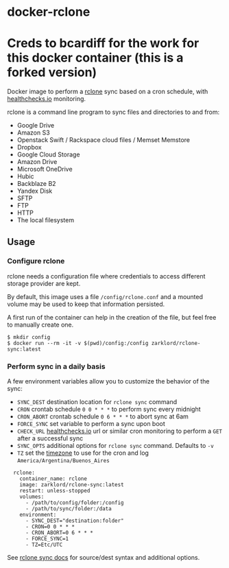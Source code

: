 # docker-rclone
# Creds to bcardiff for the work for this docker container (this is a forked version)

Docker image to perform a [rclone](http://rclone.org) sync based on a cron schedule, with [healthchecks.io](https://healthchecks.io) monitoring.

rclone is a command line program to sync files and directories to and from:

* Google Drive
* Amazon S3
* Openstack Swift / Rackspace cloud files / Memset Memstore
* Dropbox
* Google Cloud Storage
* Amazon Drive
* Microsoft OneDrive
* Hubic
* Backblaze B2
* Yandex Disk
* SFTP
* FTP
* HTTP
* The local filesystem


## Usage

### Configure rclone

rclone needs a configuration file where credentials to access different storage
provider are kept.

By default, this image uses a file `/config/rclone.conf` and a mounted volume may be used to keep that information persisted.

A first run of the container can help in the creation of the file, but feel free to manually create one.

```
$ mkdir config
$ docker run --rm -it -v $(pwd)/config:/config zarklord/rclone-sync:latest
```

### Perform sync in a daily basis

A few environment variables allow you to customize the behavior of the sync:

* `SYNC_DEST` destination location for `rclone sync` command
* `CRON` crontab schedule `0 0 * * *` to perform sync every midnight
* `CRON_ABORT` crontab schedule `0 6 * * *` to abort sync at 6am
* `FORCE_SYNC` set variable to perform a sync upon boot
* `CHECK_URL` [healthchecks.io](https://healthchecks.io) url or similar cron monitoring to perform a `GET` after a successful sync
* `SYNC_OPTS` additional options for `rclone sync` command. Defaults to `-v`
* `TZ` set the [timezone](https://en.wikipedia.org/wiki/List_of_tz_database_time_zones) to use for the cron and log `America/Argentina/Buenos_Aires`

```services:
  rclone:
    container_name: rclone
    image: zarklord/rclone-sync:latest
    restart: unless-stopped
    volumes:
      - /path/to/config/folder:/config
      - /path/to/sync/folder:/data
    environment:
      - SYNC_DEST="destination:folder"
      - CRON=0 0 * * *
      - CRON_ABORT=0 6 * * *
      - FORCE_SYNC=1
      - TZ=Etc/UTC
```

See [rclone sync docs](https://rclone.org/commands/rclone_sync/) for source/dest syntax and additional options.
